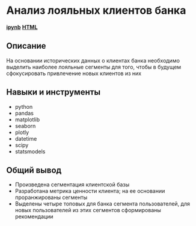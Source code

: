 # Анализ лояльных клиентов банка
[**ipynb**](https://github.com/GreyTaco/Portfolio/blob/main/Bank%20churn%20clients/1_bank_churn_clients.ipynb)
[**HTML**](https://github.com/GreyTaco/Portfolio/blob/main/Bank%20churn%20clients/1_bank_churn_clients.html)

## Описание
На основании исторических данных о клиентах банка необходимо выделить наиболее лояльные сегменты для того, чтобы в будущем сфокусировать привлечение новых клиентов из них
## Навыки и инструменты
- python
- pandas
- matplotlib
- seaborn
- plotly
- datetime
- scipy
- statsmodels
## Общий вывод
- Произведена сегментация клиентской базы 
- Разработана метрика ценности клиента; на ее основании проранжированы сегменты  
- Выделены четыре топовых для банка сегмента пользователей, для новых пользователей из этих сегментов сформированы рекомендации
